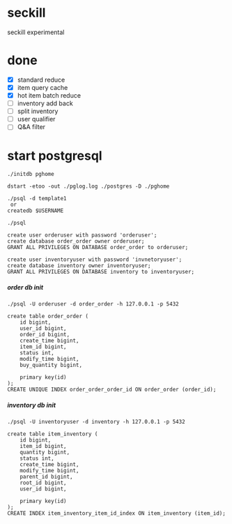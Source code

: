 # seckill
seckill experimental

# done

* [x] standard reduce
* [x] item query cache
* [x] hot item batch reduce
* [ ] inventory add back
* [ ] split inventory
* [ ] user qualifier
* [ ] Q&A filter

# start postgresql

```
./initdb pghome
```

```
dstart -etoo -out ./pglog.log ./postgres -D ./pghome
```

```
./psql -d template1
 or
createdb $USERNAME
```

```
./psql

create user orderuser with password 'orderuser';
create database order_order owner orderuser;
GRANT ALL PRIVILEGES ON DATABASE order_order to orderuser;

create user inventoryuser with password 'invnetoryuser';
create database inventory owner inventoryuser;
GRANT ALL PRIVILEGES ON DATABASE inventory to inventoryuser;
```

##### order db init

```
./psql -U orderuser -d order_order -h 127.0.0.1 -p 5432
```

```
create table order_order (
    id bigint,
    user_id bigint,
    order_id bigint,
    create_time bigint,
    item_id bigint,
    status int,
    modify_time bigint,
    buy_quantity bigint,
    
    primary key(id)
);
CREATE UNIQUE INDEX order_order_order_id ON order_order (order_id);
```

##### inventory db init

```
./psql -U inventoryuser -d inventory -h 127.0.0.1 -p 5432
```

```
create table item_inventory (
    id bigint,
    item_id bigint,
    quantity bigint,
    status int,
    create_time bigint,
    modify_time bigint,
    parent_id bigint,
    root_id bigint,
    user_id bigint,

    primary key(id)
);
CREATE INDEX item_inventory_item_id_index ON item_inventory (item_id);
```
